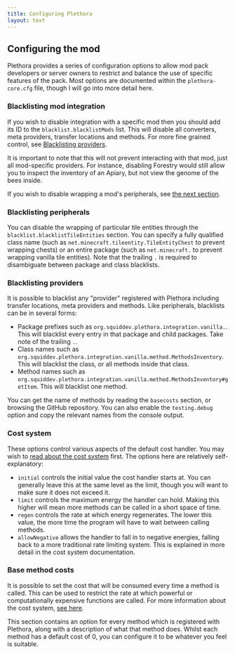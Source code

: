 ```yaml
---
title: Configuring Plethora
layout: text
---
```


## Configuring the mod
Plethora provides a series of configuration options to allow mod pack developers or server owners to restrict and
balance the use of specific features of the pack. Most options are documented within the `plethora-core.cfg` file,
though I will go into more detail here.

### Blacklisting mod integration
If you wish to disable integration with a specific mod then you should add its ID to the `blacklist.blacklistMods`
list. This will disable all converters, meta providers, transfer locations and methods. For more fine grained control,
see [Blacklisting providers](#blacklisting-providers).

It is important to note that this will not prevent interacting with that mod, just all mod-specific providers. For
instance, disabling Forestry would still allow you to inspect the inventory of an Apiary, but not view the genome of the
bees inside.

If you wish to disable wrapping a mod's peripherals, see [the next section](#blacklisting-peripherals).

### Blacklisting peripherals
You can disable the wrapping of particular tile entities through the `blacklist.blacklistTileEntities` section. You can
specify a fully qualified class name (such as `net.minecraft.tileentity.TileEntityChest` to prevent wrapping chests) or
an entire package (such as `net.minecraft.` to prevent wrapping vanilla tile entities). Note that the trailing `.` is
required to disambiguate between package and class blacklists.

### Blacklisting providers
It is possible to blacklist any "provider" registered with Plethora including transfer locations, meta providers and
methods. Like peripherals, blacklists can be in several forms:

 - Package prefixes such as `org.squiddev.plethora.integration.vanilla.`. This will blacklist every entry in that
   package and child packages. Take note of the trailing `.`.
 - Class names such as `org.squiddev.plethora.integration.vanilla.method.MethodsInventory`. This will blacklist the
   class, or all methods inside that class.
 - Method names such as `org.squiddev.plethora.integration.vanilla.method.MethodsInventory#getItem`. This will blacklist
   one method.

You can get the name of methods by reading the `basecosts` section, or browsing the GitHub repository. You can also
enable the `testing.debug` option and copy the relevant names from the console output.

### Cost system
These options control various aspects of the default cost handler. You may wish
to [read about the cost system](cost-system.html) first. The options here are relatively self-explanatory:

 - `initial` controls the initial value the cost handler starts at. You can generally leave this at the same level as
   the limit, though you will want to make sure it does not exceed it.
 - `limit` controls the maximum energy the handler can hold. Making this higher will mean more methods can be called in
   a short space of time.
 - `regen` controls the rate at which energy regenerates. The lower this value, the more time the program will have to
   wait between calling methods.
 - `allowNegative` allows the handler to fall in to negative energies, falling back to a more traditional rate limiting
   system. This is explained in more detail in the cost system documentation.

### Base method costs
It is possible to set the cost that will be consumed every time a method is called. This can be used to restrict the
rate at which powerful or computationally expensive functions are called. For more information about the cost
system, [see here](cost-system.html).

This section contains an option for every method which is registered with Plethora, along with a description of what
that method does. Whilst each method has a default cost of 0, you can configure it to be whatever you feel is suitable.
